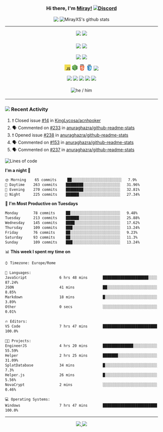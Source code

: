 <div align="center">

### Hi there, I'm [Miray!](https://mirayxs.github.io) <a href="https://discord.gg/CkdjnCR"><img src="https://raw.githubusercontent.com/anuraghazra/anuraghazra/master/assets/discord-round.svg" alt="Discord" width="27px"></a>

<!-- <div align="center">
  
![Miray's github stats](https://github-readme-stats-mirayxs.vercel.app/api?username=MirayXS&show_icons=true)
  
  <div align="center">
  
  ![Top Langs](https://github-readme-stats-mirayxs.vercel.app/api/top-langs/?username=MirayXS&hide=batchfile)
  
  </div>

<!-- </div> -->

  <img align="center" src="https://github-readme-stats-mirayxs.vercel.app/api?username=MirayXS&show_icons=true&line_height=27" />
  <img align="center" src="https://github-readme-stats.mirayxs.vercel.app/api/top-langs/?username=MirayXS" alt="MirayXS's github stats" />
  
  <hr>

<!-- ### :octocat: Contributing

<div align="center">
<a href="https://github.com/kwsch/NHSE">
  <img src="https://github-readme-stats.vercel.app/api/pin/?username=kwsch&repo=NHSE" />
</a>
<a href="https://github.com/berichan/GetNHSE">
  <img src="https://github-readme-stats.vercel.app/api/pin/?username=berichan&repo=GetNHSE" />
</a>
    </div>
    <div align="center">
    <a href="https://github.com/xcruxiex/BBDThemes">
  <img src="https://github-readme-stats.vercel.app/api/pin/?username=xcruxiex&repo=BBDThemes" />
</a>
  </div>
  
  <hr> -->
    
<img src="https://user-images.githubusercontent.com/5679180/79618120-0daffb80-80be-11ea-819e-d2b0fa904d07.gif" width="27px">
<img src="https://img.shields.io/badge/Discord-XxMirayxX21%233561-7289da?style=for-the-badge&logo=discord"/>

### <img src="https://codedotspectra.github.io/themes/badges/diamond.svg"  width="27px"> <img src="https://img.shields.io/badge/-mirayxs.github.io-45ddc0?style=for-the-badge" a href="https://mirayxs.github.io"></a>

<img src="https://codedotspectra.github.io/themes/badges/sword.svg"  width="27px"> <img src="https://img.shields.io/badge/-LANGUAGES%20AND%20TOOLS-4CE949?style=for-the-badge">

<code><img height="20" src="https://raw.githubusercontent.com/github/explore/master/topics/javascript/javascript.png"></code>
<code><img height="20" src="https://raw.githubusercontent.com/github/explore/master/topics/nodejs/nodejs.png"></code>
<code><img height="20" src="https://raw.githubusercontent.com/github/explore/master/topics/html/html.png"></code>
<code><img height="20" src="https://raw.githubusercontent.com/github/explore/master/topics/css/css.png"></code>
<code><img height="20" src="https://cdn.discordapp.com/emojis/735928635181105262.png?v=1"></code>

<code><img height="20" src="https://code.visualstudio.com/favicon.ico"></code>
<code><img height="20" src="https://brand.heroku.com/static/media/heroku-logo-solid.ab0c1b46.svg"></code>
<code><img height="20" src="https://seeklogo.com/images/W/windows-10-icon-logo-5BC5C69712-seeklogo.com.png"></code>
<code><img height="20" src="https://www.google.com/chrome/static/images/chrome-logo.svg"></code>
<code><img height="20" src="https://simpleicons.org/icons/github.svg"></code>

  <img src="https://raw.githubusercontent.com/klaasnicolaas/ColoredBadges/master/svg/pronouns/hehim.svg" alt="he / him" style="vertical-align:top; margin:6px 4px">

<!-- ![](https://img.shields.io/endpoint?label=currently&url=https://dev.discordprofiles.me/api/badge/status/325605285731500033?simple=true&logo=discord&logoColor=white) ![](https://img.shields.io/endpoint?url=https://dev.discordprofiles.me/api/badge/playing/325605285731500033?vscode=false&logo=nintendo-switch) ![](https://img.shields.io/endpoint?url=https://dev.discordprofiles.me/api/badge/vscode/325605285731500033) ![](https://img.shields.io/endpoint?url=https://dev.discordprofiles.me/api/badge/spotify/325605285731500033) -->

  <hr>

<div align="left">

### <img src="https://github.com/astrit/css.gg/raw/master/icons/svg/coffee.svg"> Recent Activity

<!--START_SECTION:activity-->
1. ❗️ Closed issue [#14](https://github.com//KingLycosa/acnhpoker/issues/14) in [KingLycosa/acnhpoker](https://github.com//KingLycosa/acnhpoker)
2. 🗣 Commented on [#233](https://github.com//anuraghazra/github-readme-stats/issues/233) in [anuraghazra/github-readme-stats](https://github.com//anuraghazra/github-readme-stats)
3. ❗️ Opened issue [#238](https://github.com//anuraghazra/github-readme-stats/issues/238) in [anuraghazra/github-readme-stats](https://github.com//anuraghazra/github-readme-stats)
4. 🗣 Commented on [#153](https://github.com//anuraghazra/github-readme-stats/issues/153) in [anuraghazra/github-readme-stats](https://github.com//anuraghazra/github-readme-stats)
5. 🗣 Commented on [#237](https://github.com//anuraghazra/github-readme-stats/issues/237) in [anuraghazra/github-readme-stats](https://github.com//anuraghazra/github-readme-stats)
<!--END_SECTION:activity-->
  
<!--START_SECTION:waka-->
![Lines of code](https://img.shields.io/badge/From%20Hello%20World%20I've%20written-3316786%20Lines%20of%20code-blue)

**I'm a night 🦉** 

```text
🌞 Morning    65 commits     ██░░░░░░░░░░░░░░░░░░░░░░░   7.9% 
🌆 Daytime    263 commits    ████████░░░░░░░░░░░░░░░░░   31.96% 
🌃 Evening    270 commits    ████████░░░░░░░░░░░░░░░░░   32.81% 
🌙 Night      225 commits    ██████░░░░░░░░░░░░░░░░░░░   27.34%

```
📅 **I'm Most Productive on Tuesdays** 

```text
Monday       78 commits     ██░░░░░░░░░░░░░░░░░░░░░░░   9.48% 
Tuesday      213 commits    ██████░░░░░░░░░░░░░░░░░░░   25.88% 
Wednesday    145 commits    ████░░░░░░░░░░░░░░░░░░░░░   17.62% 
Thursday     109 commits    ███░░░░░░░░░░░░░░░░░░░░░░   13.24% 
Friday       76 commits     ██░░░░░░░░░░░░░░░░░░░░░░░   9.23% 
Saturday     93 commits     ██░░░░░░░░░░░░░░░░░░░░░░░   11.3% 
Sunday       109 commits    ███░░░░░░░░░░░░░░░░░░░░░░   13.24%

```


📊 **This week I spent my time on** 

```text
⌚︎ Timezone: Europe/Rome

💬 Languages: 
JavaScript               6 hrs 48 mins       █████████████████████░░░░   87.24% 
JSON                     41 mins             ██░░░░░░░░░░░░░░░░░░░░░░░   8.85% 
Markdown                 18 mins             █░░░░░░░░░░░░░░░░░░░░░░░░   3.89% 
Other                    0 secs              ░░░░░░░░░░░░░░░░░░░░░░░░░   0.01%

🔥 Editors: 
VS Code                  7 hrs 47 mins       █████████████████████████   100.0%

🐱‍💻 Projects: 
EngineerJS               4 hrs 20 mins       ██████████████░░░░░░░░░░░   55.59% 
Helper                   2 hrs 25 mins       ███████░░░░░░░░░░░░░░░░░░   31.09% 
SplatDatabase            34 mins             █░░░░░░░░░░░░░░░░░░░░░░░░   7.3% 
Helper.js                26 mins             █░░░░░░░░░░░░░░░░░░░░░░░░   5.56% 
NovaCrypt                2 mins              ░░░░░░░░░░░░░░░░░░░░░░░░░   0.46%

💻 Operating Systems: 
Windows                  7 hrs 47 mins       █████████████████████████   100.0%

```


<!--END_SECTION:waka-->


<hr>

<!-- ### <img src="https://media.giphy.com/media/VgCDAzcKvsR6OM0uWg/giphy.gif" width="50"> A little more about me...  

```javascript
const miray = {
  pronouns: "he" | "him",
  code: [Javascript, HTML, CSS],
  tools: [Node]
}
```

<img src="https://media.giphy.com/media/LnQjpWaON8nhr21vNW/giphy.gif" width="60"> <em><b>I love connecting with different people</b> so if you want to say <b>hi, I'll be happy to meet you more!</b> 😊</em>

</div>

<hr> -->

<!-- ### <img src="https://simpleicons.org/icons/github.svg"  width="27px"> <img src="https://img.shields.io/badge/-other pinned repositories-24292E?style=for-the-badge"> -->


<div align="center">
<a href="https://github.com/MirayXS/SplatHeX">
  <img src="https://github-readme-stats.vercel.app/api/pin/?username=MirayXS&repo=SplatHeX" />
</a>
<a href="https://github.com/MirayXS/SplatDatabase">
  <img src="https://github-readme-stats.vercel.app/api/pin/?username=MirayXS&repo=SplatDatabase" />
</a>
  <!-- <a href="https://github.com/MirayXS/HelperJS">
  <img src="https://github-readme-stats.vercel.app/api/pin/?username=MirayXS&repo=HelperJS" />
</a> -->
    </div>
    </div>
